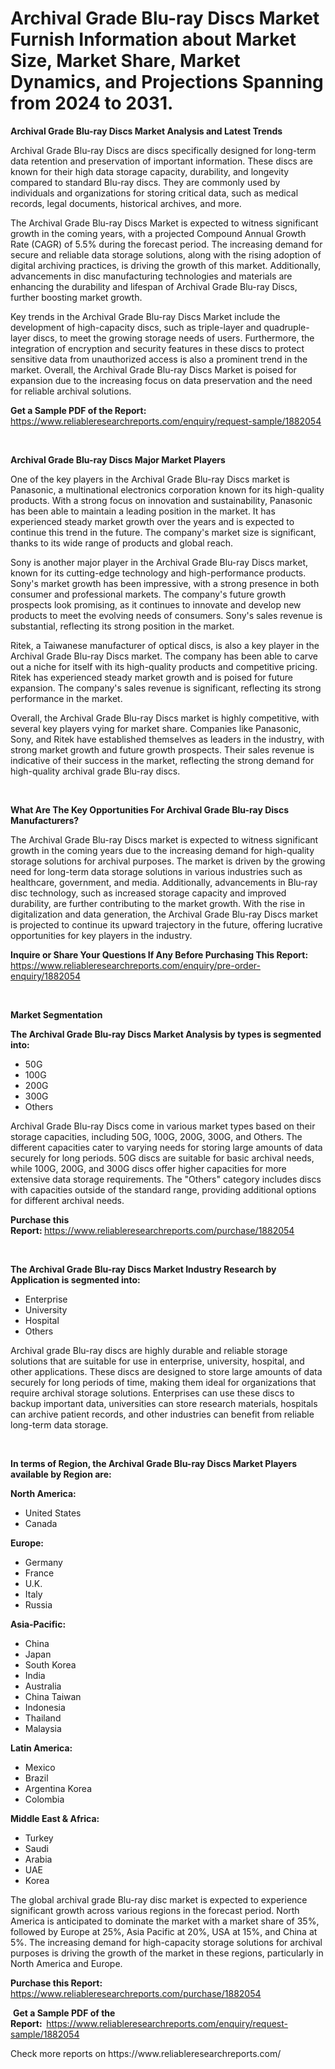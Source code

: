 <p><h1>Archival Grade Blu-ray Discs Market Furnish Information about Market Size, Market Share, Market Dynamics, and Projections Spanning from 2024 to 2031.</h1></p><p><strong>Archival Grade Blu-ray Discs Market Analysis and Latest Trends</strong></p>
<p><p>Archival Grade Blu-ray Discs are discs specifically designed for long-term data retention and preservation of important information. These discs are known for their high data storage capacity, durability, and longevity compared to standard Blu-ray discs. They are commonly used by individuals and organizations for storing critical data, such as medical records, legal documents, historical archives, and more.</p><p>The Archival Grade Blu-ray Discs Market is expected to witness significant growth in the coming years, with a projected Compound Annual Growth Rate (CAGR) of 5.5% during the forecast period. The increasing demand for secure and reliable data storage solutions, along with the rising adoption of digital archiving practices, is driving the growth of this market. Additionally, advancements in disc manufacturing technologies and materials are enhancing the durability and lifespan of Archival Grade Blu-ray Discs, further boosting market growth.</p><p>Key trends in the Archival Grade Blu-ray Discs Market include the development of high-capacity discs, such as triple-layer and quadruple-layer discs, to meet the growing storage needs of users. Furthermore, the integration of encryption and security features in these discs to protect sensitive data from unauthorized access is also a prominent trend in the market. Overall, the Archival Grade Blu-ray Discs Market is poised for expansion due to the increasing focus on data preservation and the need for reliable archival solutions.</p></p>
<p><strong>Get a Sample PDF of the Report:&nbsp;</strong> <a href="https://www.reliableresearchreports.com/enquiry/request-sample/1882054">https://www.reliableresearchreports.com/enquiry/request-sample/1882054</a></p>
<p>&nbsp;</p>
<p><strong>Archival Grade Blu-ray Discs Major Market Players</strong></p>
<p><p>One of the key players in the Archival Grade Blu-ray Discs market is Panasonic, a multinational electronics corporation known for its high-quality products. With a strong focus on innovation and sustainability, Panasonic has been able to maintain a leading position in the market. It has experienced steady market growth over the years and is expected to continue this trend in the future. The company's market size is significant, thanks to its wide range of products and global reach.</p><p>Sony is another major player in the Archival Grade Blu-ray Discs market, known for its cutting-edge technology and high-performance products. Sony's market growth has been impressive, with a strong presence in both consumer and professional markets. The company's future growth prospects look promising, as it continues to innovate and develop new products to meet the evolving needs of consumers. Sony's sales revenue is substantial, reflecting its strong position in the market.</p><p>Ritek, a Taiwanese manufacturer of optical discs, is also a key player in the Archival Grade Blu-ray Discs market. The company has been able to carve out a niche for itself with its high-quality products and competitive pricing. Ritek has experienced steady market growth and is poised for future expansion. The company's sales revenue is significant, reflecting its strong performance in the market.</p><p>Overall, the Archival Grade Blu-ray Discs market is highly competitive, with several key players vying for market share. Companies like Panasonic, Sony, and Ritek have established themselves as leaders in the industry, with strong market growth and future growth prospects. Their sales revenue is indicative of their success in the market, reflecting the strong demand for high-quality archival grade Blu-ray discs.</p></p>
<p>&nbsp;</p>
<p><strong>What Are The Key Opportunities For Archival Grade Blu-ray Discs Manufacturers?</strong></p>
<p><p>The Archival Grade Blu-ray Discs market is expected to witness significant growth in the coming years due to the increasing demand for high-quality storage solutions for archival purposes. The market is driven by the growing need for long-term data storage solutions in various industries such as healthcare, government, and media. Additionally, advancements in Blu-ray disc technology, such as increased storage capacity and improved durability, are further contributing to the market growth. With the rise in digitalization and data generation, the Archival Grade Blu-ray Discs market is projected to continue its upward trajectory in the future, offering lucrative opportunities for key players in the industry.</p></p>
<p><strong>Inquire or Share Your Questions If Any Before Purchasing This Report:</strong> <a href="https://www.reliableresearchreports.com/enquiry/pre-order-enquiry/1882054">https://www.reliableresearchreports.com/enquiry/pre-order-enquiry/1882054</a></p>
<p>&nbsp;</p>
<p><strong>Market Segmentation</strong></p>
<p><strong>The Archival Grade Blu-ray Discs Market Analysis by types is segmented into:</strong></p>
<p><ul><li>50G</li><li>100G</li><li>200G</li><li>300G</li><li>Others</li></ul></p>
<p><p>Archival Grade Blu-ray Discs come in various market types based on their storage capacities, including 50G, 100G, 200G, 300G, and Others. The different capacities cater to varying needs for storing large amounts of data securely for long periods. 50G discs are suitable for basic archival needs, while 100G, 200G, and 300G discs offer higher capacities for more extensive data storage requirements. The "Others" category includes discs with capacities outside of the standard range, providing additional options for different archival needs.</p></p>
<p><strong>Purchase this Report:&nbsp;</strong><a href="https://www.reliableresearchreports.com/purchase/1882054">https://www.reliableresearchreports.com/purchase/1882054</a></p>
<p>&nbsp;</p>
<p><strong>The Archival Grade Blu-ray Discs Market Industry Research by Application is segmented into:</strong></p>
<p><ul><li>Enterprise</li><li>University</li><li>Hospital</li><li>Others</li></ul></p>
<p><p>Archival grade Blu-ray discs are highly durable and reliable storage solutions that are suitable for use in enterprise, university, hospital, and other applications. These discs are designed to store large amounts of data securely for long periods of time, making them ideal for organizations that require archival storage solutions. Enterprises can use these discs to backup important data, universities can store research materials, hospitals can archive patient records, and other industries can benefit from reliable long-term data storage.</p></p>
<p>&nbsp;</p>
<p><strong>In terms of Region, the Archival Grade Blu-ray Discs Market Players available by Region are:</strong></p>
<p>
    <p> <strong> North America: </strong>
        <ul>
            <li>United States</li>
            <li>Canada</li>
        </ul>
        </p> 
    <p> <strong> Europe: </strong>
        <ul>
            <li>Germany</li>
            <li>France</li>
            <li>U.K.</li>
            <li>Italy</li>
            <li>Russia</li>
        </ul>
        </p> 
    <p> <strong> Asia-Pacific: </strong>
        <ul>
            <li>China</li>
            <li>Japan</li>
            <li>South Korea</li>
            <li>India</li>
            <li>Australia</li>
            <li>China Taiwan</li>
            <li>Indonesia</li>
            <li>Thailand</li>
            <li>Malaysia</li>
        </ul>
        </p> 
    <p> <strong> Latin America: </strong>
        <ul>
            <li>Mexico</li>
            <li>Brazil</li>
            <li>Argentina Korea</li>
            <li>Colombia</li>
        </ul>
        </p> 
    <p> <strong> Middle East & Africa: </strong>
        <ul>
            <li>Turkey</li>
            <li>Saudi</li>
            <li>Arabia</li>
            <li>UAE</li>
            <li>Korea</li>
        </ul>
    </p>
    </p>
<p><p>The global archival grade Blu-ray disc market is expected to experience significant growth across various regions in the forecast period. North America is anticipated to dominate the market with a market share of 35%, followed by Europe at 25%, Asia Pacific at 20%, USA at 15%, and China at 5%. The increasing demand for high-capacity storage solutions for archival purposes is driving the growth of the market in these regions, particularly in North America and Europe.</p></p>
<p><strong>Purchase this Report: </strong><a href="https://www.reliableresearchreports.com/purchase/1882054">https://www.reliableresearchreports.com/purchase/1882054</a></p>
<p>&nbsp;<strong>Get a Sample PDF of the Report:&nbsp;&nbsp;</strong><a href="https://www.reliableresearchreports.com/enquiry/request-sample/1882054">https://www.reliableresearchreports.com/enquiry/request-sample/1882054</a></p>
<p><strong></strong></p>
<p>Check more reports on https://www.reliableresearchreports.com/</p>